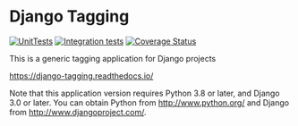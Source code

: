# Django Tagging

[![UnitTests](https://github.com/bartsanchez/django-tagging/actions/workflows/unit_tests.yml/badge.svg)](https://github.com/bartsanchez/django-tagging/actions/workflows/unit_tests.yml)
[![Integration tests](https://github.com/bartsanchez/django-tagging/actions/workflows/integration_tests.yml/badge.svg)](https://github.com/bartsanchez/django-tagging/actions/workflows/integration_tests.yml)
[![Coverage Status](https://coveralls.io/repos/github/bartsanchez/django-tagging/badge.svg?branch=develop)](https://coveralls.io/github/bartsanchez/django-tagging?branch=develop)

This is a generic tagging application for Django projects

https://django-tagging.readthedocs.io/

Note that this application version requires Python 3.8 or later, and Django
3.0 or later. You can obtain Python from http://www.python.org/ and
Django from http://www.djangoproject.com/.
